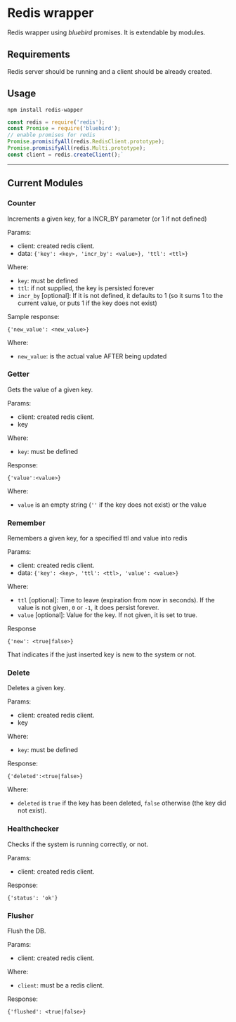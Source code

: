 # Redis wrapper

Redis wrapper using *bluebird* promises. It is extendable by modules.

## Requirements
Redis server should be running and a client should be already created.

## Usage
```
npm install redis-wapper
```


```javascript
const redis = require('redis');
const Promise = require('bluebird');
// enable promises for redis
Promise.promisifyAll(redis.RedisClient.prototype);
Promise.promisifyAll(redis.Multi.prototype);
const client = redis.createClient();`
```
---
## Current Modules

### Counter

Increments a given key, for a INCR_BY parameter (or 1 if not defined)

Params:

* client: created redis client.
* data: `{'key': <key>, 'incr_by': <value>}, 'ttl': <ttl>}`

Where:

* `key`: must be defined
* `ttl`: if not supplied, the key is persisted forever
* `incr_by` [optional]: If it is not defined, it defaults to 1 (so it sums 1 to the current value, or puts 1 if the key does not exist)

Sample response:

`{'new_value': <new_value>}`

Where:

* `new_value`: is the actual value AFTER being updated

### Getter

Gets the value of a given key.

Params:

* client: created redis client.
* key

Where:

* `key`: must be defined

Response:

`{'value':<value>}`

Where:

* `value` is an empty string (`''` if the key does not exist) or the value

### Remember

Remembers a given key, for a specified ttl and value into redis

Params:

* client: created redis client.
* data: `{'key': <key>, 'ttl': <ttl>, 'value': <value>}`

Where:

* `ttl` [optional]: Time to leave (expiration from now in seconds). If the value is not given, `0` or `-1`, it does persist forever.
* `value` [optional]: Value for the key. If not given, it is set to true.

Response

`{'new': <true|false>}`

That indicates if the just inserted key is new to the system or not.

### Delete

Deletes a given key.

Params:

* client: created redis client.
* key

Where:

* `key`: must be defined

Response:

`{'deleted':<true|false>}`

Where:

* `deleted` is `true` if the key has been deleted, `false` otherwise (the key did not exist).


### Healthchecker

Checks if the system is running correctly, or not.

Params:

* client: created redis client.

Response:

`{'status': 'ok'}`

### Flusher

Flush the DB.

Params:

* client: created redis client.

Where:

* `client`: must be a redis client.

Response:

`{'flushed': <true|false>}`
